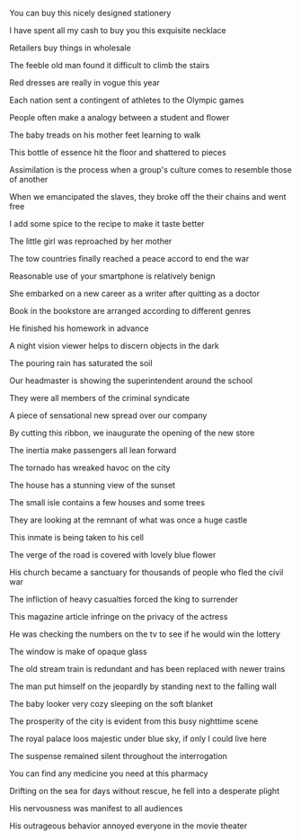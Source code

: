 You can buy this nicely designed stationery

I have spent all my cash to buy you this exquisite necklace

Retailers buy things in wholesale

The feeble old man found it difficult to climb the stairs

Red dresses are really in vogue this year

Each nation sent a contingent of athletes to the Olympic games

People often make a analogy between a student and flower

The baby treads on his mother feet learning to walk

This bottle of essence hit the floor and shattered to pieces

Assimilation is the process when a group's culture comes to resemble those of another

When we emancipated the slaves, they broke off the their chains and went free

I add some spice to the recipe to make it taste better

The little girl was reproached by her mother

The tow countries finally reached a peace accord to end the war

Reasonable use of your smartphone is relatively benign

She embarked on a new career as a writer after quitting as a doctor

Book in the bookstore are arranged according to different genres

He finished his homework in advance


A night vision viewer helps to discern objects in the dark 

The pouring rain has saturated the soil 

Our headmaster is showing the superintendent around the school 

They were all members of the criminal syndicate

A piece of sensational new spread over our company


By cutting this ribbon, we inaugurate the opening of the new store

The inertia make passengers all lean forward

The tornado has wreaked havoc on the city

The house has a stunning view of the sunset

The small isle contains a few houses and some trees

They are looking at the remnant of what was once a huge castle

This inmate is being taken to his cell

The verge of the road is covered with lovely blue flower

His church became a sanctuary for thousands of people who fled the civil war

The infliction of heavy casualties forced the king to surrender

This magazine article infringe on the privacy of the actress

He was checking the numbers on the tv to see if he would win the lottery

The window is make of opaque glass

The old stream train is redundant and has been replaced with newer trains

The man put himself on the jeopardly by standing next to the falling wall

The baby looker very cozy sleeping on the soft blanket

The prosperity of the city is evident from this busy nighttime scene

The royal palace loos majestic under blue sky, if only I could live here

The suspense remained silent throughout the interrogation

You can find any medicine you need at this pharmacy

Drifting on the sea for days without rescue, he fell into a desperate plight

His nervousness was manifest to all audiences

His outrageous behavior annoyed everyone in the movie theater



